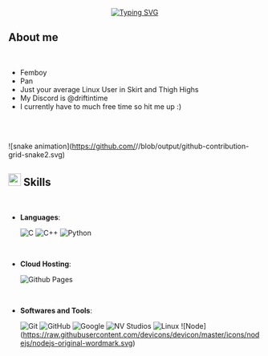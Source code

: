 <p align="center">
  <a href="https://git.io/typing-svg"><img src="https://readme-typing-svg.herokuapp.com?font=Fira+Code&size=35&pause=1000&color=F70000&random=false&width=435&lines=Hey+there+im+Minu+%3A3" alt="Typing SVG" /></a>

</p>

## **About me**

<br>

- Femboy
- Pan
- Just your average Linux User in Skirt and Thigh Highs
- My Discord is @driftintime
- I currently have to much free time so hit me up :)

<br><br>

![snake animation](https://github.com/<seu driftintime>/<seu driftintime>/blob/output/github-contribution-grid-snake2.svg)

## <img src="https://media2.giphy.com/media/QssGEmpkyEOhBCb7e1/giphy.gif?cid=ecf05e47a0n3gi1bfqntqmob8g9aid1oyj2wr3ds3mg700bl&rid=giphy.gif" width ="25"><b> Skills</b>
<br>

<p align="center">

- **Languages**:
    
    ![C](https://img.shields.io/badge/C%20-%232370ED.svg?style=for-the-badge&logo=c&logoColor=white)
    ![C++](https://img.shields.io/badge/C++%20-%2300599C.svg?style=for-the-badge&logo=c%2B%2B&logoColor=white)
    ![Python](https://img.shields.io/badge/Python%20-%2314354C.svg?style=for-the-badge&logo=python&logoColor=white)

<br>

- **Cloud Hosting**:

    ![Github Pages](https://img.shields.io/badge/GitHub%20Pages-%23327FC7.svg?style=for-the-badge&logo=github&logoColor=white)
    
<br>

- **Softwares and Tools**:

    ![Git](https://img.shields.io/badge/git-%23F05033.svg?style=for-the-badge&logo=git&logoColor=white)
    ![GitHub](https://img.shields.io/badge/github-%23121011.svg?style=for-the-badge&logo=github&logoColor=white)
    ![Google](https://img.shields.io/badge/google-%234285F4.svg?style=for-the-badge&logo=google&logoColor=white)
    ![NV Studios](https://img.shields.io/badge/Visual%20Studio%20Code-0078d7.svg?style=for-the-badge&logo=visual-studio-code&logoColor=white)
    ![Linux](https://img.shields.io/badge/Linux-FCC624?style=for-the-badge&logo=linux&logoColor=black) 
    ![Node] (https://raw.githubusercontent.com/devicons/devicon/master/icons/nodejs/nodejs-original-wordmark.svg)

